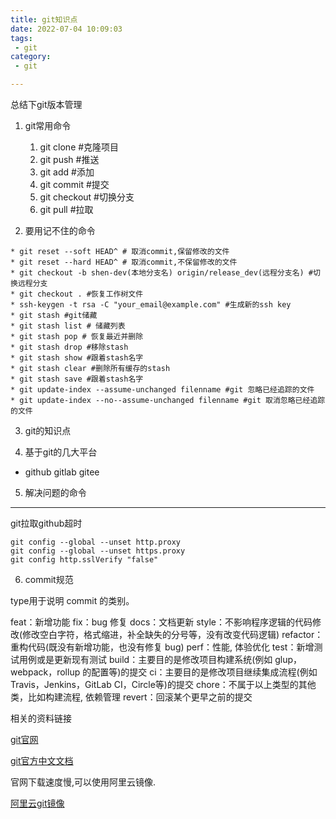 ```yaml
---
title: git知识点
date: 2022-07-04 10:09:03
tags:
 - git 
category:
 - git

---
```

 
总结下git版本管理

1. git常用命令
   1. git clone #克隆项目
   2. git push #推送
   3. git add #添加
   4. git commit #提交
   5. git checkout #切换分支
   6. git pull #拉取

2. 要用记不住的命令

```angular2html
* git reset --soft HEAD^ # 取消commit,保留修改的文件
* git reset --hard HEAD^ # 取消commit,不保留修改的文件
* git checkout -b shen-dev(本地分支名) origin/release_dev(远程分支名) #切换远程分支
* git checkout . #恢复工作树文件
* ssh-keygen -t rsa -C "your_email@example.com" #生成新的ssh key
* git stash #git储藏
* git stash list # 储藏列表
* git stash pop # 恢复最近并删除
* git stash drop #移除stash
* git stash show #跟着stash名字
* git stash clear #删除所有缓存的stash
* git stash save #跟着stash名字
* git update-index --assume-unchanged filenname #git 忽略已经追踪的文件
* git update-index --no--assume-unchanged filenname #git 取消忽略已经追踪的文件
```

3. git的知识点

4. 基于git的几大平台
- github gitlab gitee

5. 解决问题的命令
---
git拉取github超时
```angular2html
git config --global --unset http.proxy
git config --global --unset https.proxy
git config http.sslVerify "false"
```

6. commit规范

type用于说明 commit 的类别。

feat：新增功能
fix：bug 修复
docs：文档更新
style：不影响程序逻辑的代码修改(修改空白字符，格式缩进，补全缺失的分号等，没有改变代码逻辑)
refactor：重构代码(既没有新增功能，也没有修复 bug)
perf：性能, 体验优化
test：新增测试用例或是更新现有测试
build：主要目的是修改项目构建系统(例如 glup，webpack，rollup 的配置等)的提交
ci：主要目的是修改项目继续集成流程(例如 Travis，Jenkins，GitLab CI，Circle等)的提交
chore：不属于以上类型的其他类，比如构建流程, 依赖管理
revert：回滚某个更早之前的提交

相关的资料链接

[git官网](https://git-scm.com/)

[git官方中文文档](https://git-scm.com/book/zh/v2)

官网下载速度慢,可以使用阿里云镜像.

[阿里云git镜像](https://registry.npmmirror.com/binary.html?path=git-for-windows/)